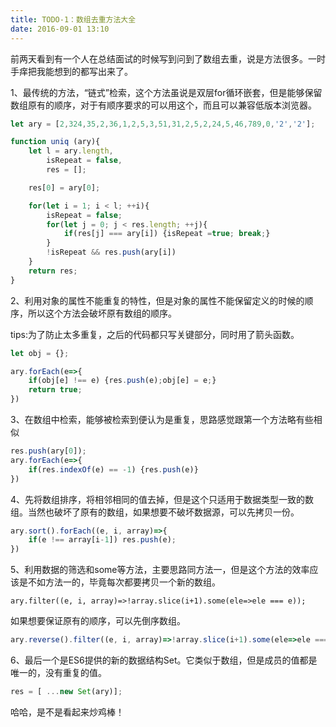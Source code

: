 ```yaml
---
title: TODO-1：数组去重方法大全
date: 2016-09-01 13:10
---
```


前两天看到有一个人在总结面试的时候写到问到了数组去重，说是方法很多。一时手痒把我能想到的都写出来了。

1、最传统的方法，“链式”检索，这个方法虽说是双层for循环嵌套，但是能够保留数组原有的顺序，对于有顺序要求的可以用这个，而且可以兼容低版本浏览器。

``` javascript
let ary = [2,324,35,2,36,1,2,5,3,51,31,2,5,2,24,5,46,789,0,'2','2'];

function uniq (ary){
    let l = ary.length,
        isRepeat = false,
        res = [];

    res[0] = ary[0];

    for(let i = 1; i < l; ++i){
        isRepeat = false;
        for(let j = 0; j < res.length; ++j){
            if(res[j] === ary[i]) {isRepeat =true; break;}
        }
        !isRepeat && res.push(ary[i])
    }
    return res;
}
```
<!--more-->
2、利用对象的属性不能重复的特性，但是对象的属性不能保留定义的时候的顺序，所以这个方法会破坏原有数组的顺序。

tips:为了防止太多重复，之后的代码都只写关键部分，同时用了箭头函数。

```javascript
let obj = {};

ary.forEach(e=>{
    if(obj[e] !== e) {res.push(e);obj[e] = e;}
    return true;
})
```
3、在数组中检索，能够被检索到便认为是重复，思路感觉跟第一个方法略有些相似
```javascript
res.push(ary[0]);
ary.forEach(e=>{
    if(res.indexOf(e) == -1) {res.push(e)}
})
```
4、先将数组排序，将相邻相同的值去掉，但是这个只适用于数据类型一致的数组。当然也破坏了原有的数组，如果想要不破坏数据源，可以先拷贝一份。
```javascript
ary.sort().forEach((e, i, array)=>{
    if(e !== array[i-1]) res.push(e);
})
```
5、利用数据的筛选和some等方法，主要思路同方法一，但是这个方法的效率应该是不如方法一的，毕竟每次都要拷贝一个新的数组。

```javscript
ary.filter((e, i, array)=>!array.slice(i+1).some(ele=>ele === e));
```
如果想要保证原有的顺序，可以先倒序数组。

```javascript
ary.reverse().filter((e, i, array)=>!array.slice(i+1).some(ele=>ele === e)).reverse();
```
6、最后一个是ES6提供的新的数据结构Set。它类似于数组，但是成员的值都是唯一的，没有重复的值。

```javascript
res = [ ...new Set(ary)];
```
哈哈，是不是看起来炒鸡棒！